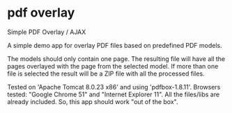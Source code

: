 # pdf overlay
Simple PDF Overlay / AJAX

A simple demo app for overlay PDF files based on predefined PDF models. 

The models should only contain one page. The resulting file will have all the pages overlayed with the page from the selected model.
If more than one file is selected the result will be a ZIP file with all the processed files.

Tested on 'Apache Tomcat 8.0.23 x86' and using 'pdfbox-1.8.11'. Browsers tested: "Google Chrome 51" and "Internet Explorer 11".
All the files/libs are already included. So, this app should work "out of the box".
